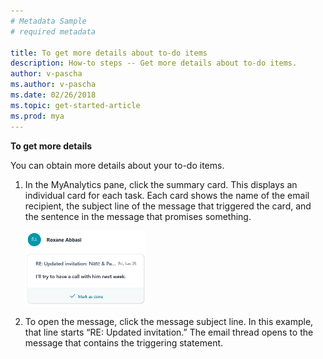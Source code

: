 ```yaml
---
# Metadata Sample
# required metadata

title: To get more details about to-do items
description: How-to steps -- Get more details about to-do items. 
author: v-pascha
ms.author: v-pascha
ms.date: 02/26/2018
ms.topic: get-started-article
ms.prod: mya
---
```


**To get more details**

You can obtain more details about your to-do items. 
 
1. In the MyAnalytics pane, click the summary card. This displays an individual card for each task. Each card shows the name of the email recipient, the subject line of the message that triggered the card, and the sentence in the message that promises something.  

   <img src="../../Images/To-do_1_ed_3.png" width="40%" height="40%" alt="To-do card">
  
2. To open the message, click the message subject line. In this example, that line starts “RE: Updated invitation.” The email thread opens to the message that contains the triggering statement. 